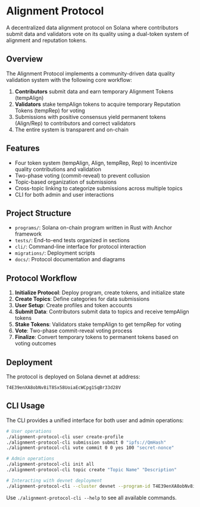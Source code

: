 # Alignment Protocol

A decentralized data alignment protocol on Solana where contributors submit data and validators vote on its quality using a dual-token system of alignment and reputation tokens.

## Overview

The Alignment Protocol implements a community-driven data quality validation system with the following core workflow:

1. **Contributors** submit data and earn temporary Alignment Tokens (tempAlign)
2. **Validators** stake tempAlign tokens to acquire temporary Reputation Tokens (tempRep) for voting
3. Submissions with positive consensus yield permanent tokens (Align/Rep) to contributors and correct validators
4. The entire system is transparent and on-chain

## Features

- Four token system (tempAlign, Align, tempRep, Rep) to incentivize quality contributions and validation
- Two-phase voting (commit-reveal) to prevent collusion
- Topic-based organization of submissions
- Cross-topic linking to categorize submissions across multiple topics
- CLI for both admin and user interactions

## Project Structure

- `programs/`: Solana on-chain program written in Rust with Anchor framework
- `tests/`: End-to-end tests organized in sections
- `cli/`: Command-line interface for protocol interaction
- `migrations/`: Deployment scripts
- `docs/`: Protocol documentation and diagrams

## Protocol Workflow

1. **Initialize Protocol**: Deploy program, create tokens, and initialize state
2. **Create Topics**: Define categories for data submissions
3. **User Setup**: Create profiles and token accounts
4. **Submit Data**: Contributors submit data to topics and receive tempAlign tokens
5. **Stake Tokens**: Validators stake tempAlign to get tempRep for voting
6. **Vote**: Two-phase commit-reveal voting process
7. **Finalize**: Convert temporary tokens to permanent tokens based on voting outcomes

## Deployment

The protocol is deployed on Solana devnet at address:

```
T4E39enXA8obNv8iT8Sx58UoiaEcWCpg1SqBr33d28V
```

## CLI Usage

The CLI provides a unified interface for both user and admin operations:

```bash
# User operations
./alignment-protocol-cli user create-profile
./alignment-protocol-cli submission submit 0 "ipfs://QmHash"
./alignment-protocol-cli vote commit 0 0 yes 100 "secret-nonce"

# Admin operations
./alignment-protocol-cli init all
./alignment-protocol-cli topic create "Topic Name" "Description"

# Interacting with devnet deployment
./alignment-protocol-cli --cluster devnet --program-id T4E39enXA8obNv8iT8Sx58UoiaEcWCpg1SqBr33d28V query state
```

Use `./alignment-protocol-cli --help` to see all available commands.
